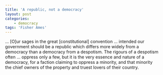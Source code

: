```yaml
---
title: 'A republic, not a democracy'
layout: post
categories:
    - democracy
tags: 'Fisher Ames'
---
```


… \[O\]ur sages in the great \[constitutional\] convention … intended our government should be a republic which differs more widely from a democracy than a democracy from a despotism. The rigours of a despotism often … oppress only a few, but it is the very essence and nature of a democracy, for a faction claiming to oppress a minority, and that minority the chief owners of the property and truest lovers of their country.